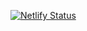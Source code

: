 [![Netlify Status](https://api.netlify.com/api/v1/badges/8acc8608-6466-4905-abb7-4c040e69f570/deploy-status)](https://app.netlify.com/sites/flamboyant-bell-0200af/deploys)